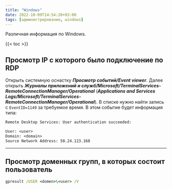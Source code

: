 ```yaml
---
title: "Windows"
date: 2022-10-09T14:54:20+03:00
tags: [администрирование, windows]
---
```


Различная информация по Windows.

{{< toc >}}

## Просмотр IP с которого было подключение по RDP

Открыть системную оснастку ***Просмотр событий/Event viewer***. Далее открыть ***Журналы приложений и служб/Microsoft/TerminalServices-RemoteConnectionManager/Operational*** (***Applications and Services Logs/Microsoft/TerminalServices-RemoteConnectionManager/Operational***).
В списке нужно найти запись с `EventID=1149` за требуемое время.
В этом событие будет информация типа:

```txt
Remote Desktop Services: User authentication succeeded:

User: <user>
Domain: <domain>
Source Network Address: 50.24.123.168
```

---

## Просмотр доменных групп, в которых состоит пользователь

```cmd
gpresult /USER <domen>\<user> /V
```

